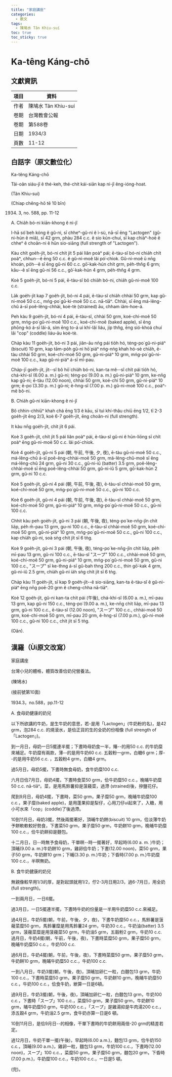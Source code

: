 ```yaml
---
title: "家庭講座"
categories:
  - 散文
tags:
  - 陳鳩水 Tân Khiu-suí
toc: true
toc_sticky: true
---
```


# Ka-têng Káng-chō

## 文獻資訊

| 項目 | 資料 |
|---|---|
| 作者 | 陳鳩水 Tân Khiu-suí |
| 卷期 | 台灣教會公報 |
| 卷期 | 第588卷 |
| 日期 | 1934/3 |
| 頁數 | 11-12 |

## 白話字（原文數位化）

Ka-têng Káng-chō

Tâi-oân siáu-jî ê thé-keh, thé-chit kái-siān kap ni-jî êng-ióng-hoat.

(Tân Khiu-suí)

(Chiap chêng-hō tē 10 bīn)

1934. 3, no. 588, pp. 11-12

A. Chia̍h bó-ni kiān-khong ê ni-jî

I-hā só͘ beh kóng ê gû-ni, sī chheⁿ-gû-ni ê ì-sù, nā-sī ēng "Lactogen" (gû-ni-hún ê miâ), sī 42 grm, phàu 284 c.c. ê sio kún-chuí, sī kap chiàⁿ-hoè ê chheⁿ ê choân-ni ê hūn sio-siāng (full strength of "Lactogen").

Kàu chi̍t goe̍h-ji̍t, bó-ni chi̍t ji̍t 5 pái liân poàⁿ pái; ē-tàu-sî bó-ni chia̍h chi̍t poàⁿ, chhun--ê ēng 50 c.c. ê gû-ni-moê lâi pó͘-chiok. Gû-ni-moê ū nn̄g khoán, po̍h--ê sī ēng gû-ni 60 c.c. gō͘-kak-hún chi̍t grm, pe̍h-thn̂g 6 grm; kāu--ê sī ēng gû-ni 56 c.c., gō͘-kak-hún 4 grm, pe̍h-thn̂g 4 grm.

Koè 5 goe̍h-ji̍t, bó-ni 5 pái, ē-tàu-sî bô chia̍h bó-ni, chia̍h gû-ni-moê 100 c.c.

La̍k goe̍h-ji̍t kap 7 goe̍h-ji̍t, bó-ni 4 pái, ē-tàu-sî chia̍h chhài 50 grm, kap gû-ni-moê 50 c.c., mńg-po͘ gû-ki-moê 50 c.c. nā-tiāⁿ. Chhài, sī ēng má-lêng-chû á-sī poê-lêng-chhài, koè-tè (strained) āu, chham iâm-hoe-á.

Peh kàu 9 goe̍h-ji̍t, bó-ni 4 pái, ē-tàu-sî, chhài 50 grm, koé-chí-moê 50 grm, mńg-po͘ gû-ni-moê 100 c.c., koé-chí-moê (baked apple), sī ēng phōng-kó á-sī lâi-á, sím ēng to-á ui khí-lâi liáu, ji̍p thn̂g, ēng sió-khoá chuí lâi "cop" (coddle) liáu-āu koè-tè.

Cha̍p kàu 11 goe̍h-ji̍t, bó-ni 3 pái, jiân-āu nn̄g pái tio̍h hó, téng-po͘ gû-ni-piáⁿ (biscuit) 10 grm, kap tām-po̍h gû-ni hō͘ piáⁿ nńg-nńg khah hó-sè chia̍h, ē-tàu chhài 50 grm, koé-chí-moê 50 grm, gû-ni-piáⁿ 10 grm, mńg-po͘ gû-ni-moê 100 c.c., kap gû-ni-piáⁿ á-sī mī-pau.

Cha̍p-jī goe̍h-ji̍t, ji̍t--sî bô hō͘ chia̍h bó-ni, kan-ta mê--sî chi̍t pái tio̍h hó, chá-khí-sî (6.00 a. m.) gû-ni; téng-po͘ (9.00 a. m.) gû-ni-piáⁿ 10 grm, ke-nn̄g kap gû-ni; ē-tàu (12.00 noon), chhài 50 grm, koé-chí 50 grm, gû-ni-piáⁿ 10 grm; ē-po͘ (3.30 p. m.) gû-ni; ê-hng-sî (7.00 p. m.) gû-ni-moê 100 c.c., poàⁿ-mê bô-ni.

B. Chia̍h gû-ni kiān-khong ê ni-jî

Bô chhin-chhiūⁿ khah chá ēng 1/3 ê kāu, sī tuì khí-thâu chiū ēng 1/2, tī 2-3 goe̍h-ji̍t ēng 2/3, koè 6-7 goe̍h-ji̍t, ēng choân-ni (full strength).

It kàu nn̄g goe̍h-ji̍t, chi̍t ji̍t 6 pái.

Koè 3 goe̍h-ji̍t, chi̍t ji̍t 5 pái liân poàⁿ pái, ē-tàu-sî gû-ni ê hūn-liōng sī chi̍t poàⁿ ēng gû-ni-moê 50 c.c. lâi pó͘-chiok.

Koè 4 goe̍h-ji̍t, gû-ni 5 pái (朝, 午前, 午後, 夕, 夜), ē-tàu gû-ni-moê 50 c.c., má-lêng-chû á-sī poê-êng-chhài-moê 50 grm, má-lêng-chû-moê sī ēng má-lêng-chû 24 grm, gû-ni 30 c.c., gû-ni-iû (batter) 3.5 grm, poê-lêng-chhài-moê sī ēng poê-lêng-chhài 50 grm, gû-ni-iû 5 grm, gō͘-kak-hún 2 grm, gû-ni 10 c.c.

Koè 5 goe̍h-ji̍t, gû-ni 4 pái (朝, 午前, 午後, 夜), ē-tàu-sî chhài-moê 50 grm, koé-chí-moê 50 grm, mńg-po͘ gû-ni-moê 50 c.c., gû-ni 100 c.c.

Koè 6 goe̍h-ji̍t, gû-ni 4 pái (朝, 午前, 午後, 夜), ē-tàu-sî chhài-moê 50 grm, koé-chí-moê 50 grm, gû-ni-piáⁿ 10 grm, mńg-po͘ gû-ni-moê 50 c.c., gû-ni 100 c.c.

Chhit kàu peh goe̍h-ji̍t, gû-ni 3 pái (朝, 午後, 夜), téng-po͘ ke-nn̄g-jîn chi̍t lia̍p, pe̍h m̄-pau 13 grm, gu-ni 100 c.c., ē-tàu-sî chhài-moê 50 grm, koé-chí-moê 50 grm, gû-ni-piáⁿ 10 grm, mńg-po͘ gû-ni-moê 50 c.c., gû-ni 100 c.c., kap chia̍h gû-ni, soà sǹg chi̍t ji̍t sī 6 tǹg.

Koè 9 goe̍h-ji̍t, gû-ni 3 pái (朝, 午後, 夜), téng-po͘ ke-nn̄g-jîn chi̍t lia̍p, pe̍h mī-pau 13 grm, gû-ni 100 c.c., ē-tàu-sî "スープ" 100 c.c., chhài-moê 50 grm, koé-chí-moê 50 grm, gû-ni-piáⁿ 10 grm, mńg-po͘ gû-ni-moê 50 grm, gû-ni 100 c.c., "スープ" sī ke-thng á-sī gû-bah thng 200 c.c., thin gō͘-kak 4 grm, gû-ni-iû 2.5 grm, chia̍h gû-ni ia̍h sǹg chi̍t ji̍t sī 6 tǹg.

Cha̍p kàu 11 goe̍h-ji̍t, sī kap 9 goe̍h-ji̍t--ê sio-siāng, kan-ta ē-tàu-sî ê gû-ni-piáⁿ ēng nn̄g poē-20 grm ê cheng-chha nā-tiāⁿ.

Koè 12 goe̍h-ji̍t, gû-ni kan-ta chi̍t pái (午後), chá-khí-sî (6.00 a. m.), mī-pau 13 grm, kap gû-ni 150 c.c., téng-po͘ (9.00 a. m.), ke-nn̄g chi̍t lia̍p, mī-pau 13 grm, gû-ni 100 c.c., ē-tàu-sî (12.00 noon), "スープ" 100 c.c., chhài-moê 50 grm, koé-chí-moê 50 grm, mī-pau 20 grm, ê-hng-sî (7.00 p.m.), gû-ni-moê 100 c.c., gû-ni 100 c.c., chi̍t ji̍t sī 5 tǹg.

(Oân).

## 漢羅（Ùi原文改寫）

家庭講座

台灣小兒的體格，體質改善佮奶兒營養法。

(陳鳩水)

(接前號第10面)

1934.3，no.588，pp.11-12

A. 食母奶健康的奶兒

以下所欲講的牛奶，是生牛奶的意思，若-是用「Lactogen」(牛奶粉的名)，是42 grm，泡284 c.c. 的燒滾水，是佮正貨的生的全奶的份相像 (full strength of 「Lactogen」)。

到一月日，母奶一日5擺連半擺；下晝時母奶食一半，賰--的用50 c.c. 的牛奶糜來補足。牛奶糜有兩款，薄--的是用牛奶60 c.c. 五穀粉一grm，白糖6 grm；厚--的是用牛奶56 c.c. ，五穀粉4 grm，白糖4 grm。

過5月日，母奶5擺，下晝時無食母奶，食牛奶糜100 c.c.

六月日佮7月日，母奶4擺，下晝時食菜50 grm，佮牛奶糜50 c.c.，晚晡牛奶糜50 c.c. nā-tiāⁿ。菜，是用馬鈴薯抑是菠薐菜，過滯 (strained)後，摻鹽花仔。

爬到9月日，母奶4擺，下晝時，菜50 grm，果子糜50 grm，晚晡牛奶糜100 c.c.，果子糜(baked apple)，是用蓬果抑是梨仔，心用刀仔ui起來了，入糖，用小可水來「cop」(coddle)了後過滯。

10到11月日，母奶3擺，然後兩擺著好，頂晡牛奶餅(biscuit) 10 grm，佮淡薄牛奶予餅軟軟較好勢食，下晝菜50 grm，果子糜50 grm，牛奶餅10 grm，晚晡牛奶糜100 c.c.，佮牛奶餅抑是麵包。

十二月日，日--時無予食母奶，干單暝--時一擺著好，早起時(6.00 a. m. )牛奶；頂晡(9.00 a. m.)牛奶餅10 grm，雞卵佮牛奶；下晝(12.00 noon)，菜50 grm，果子50 grm，牛奶餅10 grm；下晡(3.30 p. m.)牛奶；下昏時(7.00 p. m.)牛奶糜100 c.c.，半暝無奶。

B. 食牛奶健康的奶兒

無親像較早用1/3的厚，是對起頭就用1/2，佇2-3月日用2/3，過6-7月日，用全奶(full strength)。

一到兩月日，一日6擺。

過3月日，一日5擺連半擺，下晝時牛奶的份量是一半用牛奶糜50 c.c.來補足。

過4月日，牛奶5擺(朝，午前，午後，夕，夜)，下晝牛奶糜50 c.c.，馬鈴薯是菠薐菜糜50 grm，馬鈴薯糜是用馬鈴薯24 grm，牛奶30 c.c.，牛奶油(batter) 3.5 grm，菠薐菜糜是用菠薐菜50 grm，牛奶油5 grm，五穀粉2 grm，牛奶10 c.c. 過月日，牛奶4擺(朝，午前，午後，夜)，下晝時菜糜50 grm，果子糜50 grm，晚晡牛奶糜50 c.c.，牛奶100 c.c.

過6月日，牛奶4擺(朝，午前，午後，夜)，下晝時菜糜50 grm，果子糜50 grm，牛奶餅10 grm，晚晡牛奶糜50 c.c.，牛奶100 c.c.

一到八月日，牛奶3擺(朝，午後，夜)，頂晡加卵仁一粒，白麵包13 grm，牛奶100 c.c.，下晝時菜糜50 grm，果子糜50 grm，牛奶餅10 grm，晚晡牛奶糜50 c.c.，牛奶100 c.c.，佮食牛奶，紲算一日是6頓。

過9月日，牛奶3擺(朝，午後，夜)，頂晡加卵仁一粒，白麵包13 grm，牛奶100 c.c.，下晝時「スープ」100 c.c.，菜糜50 grm，果子糜50 grm，牛奶餅10 grm，晡牛奶糜50 grm，牛奶100 c.c.，「スープ」是雞湯抑是牛肉湯200 c.c.，添五穀4 grm，牛奶油2.5 grm，食牛奶亦算一日是6 頓。

10到11月日，是佮9月日--的相像，干單下晝時的牛奶餅用兩倍-20 grm的精差若定。

過12月日，牛奶干單一擺(午後)，早起時(6.00 a.m.)，麵包13 grm，佮牛奶150 c.c.，頂晡(9.00 a.m.)，雞卵一粒，麵包13 grm，牛奶100 c.c.，下晝時(12.00 noon)，スープ」100 c.c.，菜糜50 grm，果子糜50 grm，麵包20 grm，下昏時(7.00 p.m.)，牛奶糜100 c.c.，牛奶100 c.c.，一日是5 頓。

(完)。
